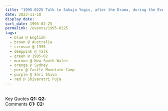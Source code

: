 ```yaml
---
title: "1995-0225 Talk to Sahaja Yogis, after the Drama, during the Evening Program, the day before Śhivarātri Pūjā, Castle Mountain Camp, 256 Webbs Creek Road, Wisemans Ferry (78 kms NNW of Sydney), New South Wales, Australia"
date: 2023-11-18
display_date: 
sort_date: 1995-02-25
permalink: /events/1995-0225
tags:
  - blue @ English
  - brown @ Australia
  - crimson @ 1995
  - deeppink @ Talk
  - green @ 1995-02
  - maroon @ New South Wales
  - orange @ Sydney
  - peru @ Castle Mountain Camp
  - purple @ Shri Shiva
  - red @ Shivaratri Puja  
---
```


<br>

<wave-list>
  <list-title color="DarkSeaGreen" width="55">Key Quotes</list-title>
  <list-item color="BlanchedAlmond" width="280"><b>Q1:</b> <i></i></list-item>
  <list-item color="Lavender" width="280"><b>Q2:</b> <i></i></list-item>
</wave-list>

<br>

<wave-list>
  <list-title color="DarkSeaGreen" width="55">Comments</list-title>
  <list-item color="BlanchedAlmond" width="280"><b>C1:</b> <i></i></list-item>
  <list-item color="Lavender" width="280"><b>C2:</b> <i></i></list-item>
</wave-list>